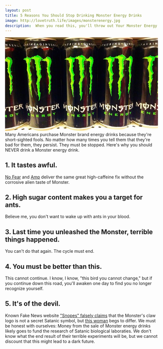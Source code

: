 ```yaml
---
layout: post
title: 5 Reasons You Should Stop Drinking Monster Energy Drinks
image: http://lovetruth.life/images/monsterenergy.jpg
description:  When you read this, you'll throw out Your Monster Energy Drinks immediately!
---
```

![](/images/monsterenergy.jpg)
Many Americans purchase Monster brand energy drinks because they're short-sighted fools.  No matter how many times you tell them that they're bad for them, they persist.  They must be stopped.  Here's why you should NEVER drink a Monster energy drink.

## 1. It tastes awful. 

[No Fear](http://amzn.to/2htD5jD) and [Amp](http://amzn.to/2ywHWn5) deliver the same great high-caffeine fix without the corrosive alien taste of Monster. 

## 2. High sugar content makes you a target for ants. 

Believe me, you don't want to wake up with ants in your blood. 

## 3. Last time you unleashed the Monster, terrible things happened. 

You can't do that again. The cycle must end. 

<script src="//z-na.amazon-adsystem.com/widgets/onejs?MarketPlace=US&adInstanceId=1c80b1da-338c-4501-93b3-b0551e033705"></script>

## 4. You must be better than this. 

This cannot continue.  I know, I know, "this bird you cannot change," but if you continue down this road, you'll awaken one day to find you no longer recognize yourself.

## 5. It's of the devil.

Known Fake News website ["Snopes" falsely claims](https://www.snopes.com/politics/business/monster666.asp) that the Monster's claw logo is not a secret Satanic symbol, but [this woman](https://youtu.be/bntfUA6TmLs) begs to differ.  We must be honest with ourselves:  Money from the sale of Monster energy drinks likely goes to fund the research of Satanic biological laboraties.  We don't know what the end result of their terrible experiments will be, but we cannot discount that this might lead to a dark future.
